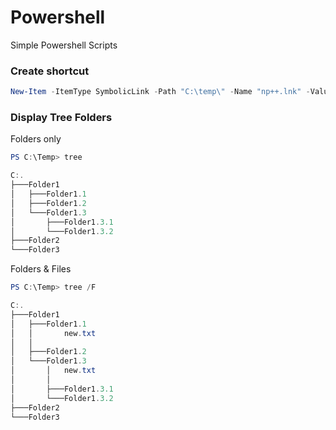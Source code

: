 # Powershell
Simple Powershell Scripts


<h3>Create shortcut</h3>

```powershell
New-Item -ItemType SymbolicLink -Path "C:\temp\" -Name "np++.lnk" -Value "C:\Program Files\Notepad++\notepad++.exe"
```

<h3>Display Tree Folders</h3>

Folders only 
```powershell
PS C:\Temp> tree

C:.
├───Folder1
│   ├───Folder1.1
│   ├───Folder1.2
│   └───Folder1.3
│       ├───Folder1.3.1
│       └───Folder1.3.2
├───Folder2
└───Folder3
```


Folders & Files
```powershell
PS C:\Temp> tree /F

C:.
├───Folder1
│   ├───Folder1.1
│   │       new.txt
│   │
│   ├───Folder1.2
│   └───Folder1.3
│       │   new.txt
│       │
│       ├───Folder1.3.1
│       └───Folder1.3.2
├───Folder2
└───Folder3
```

 
